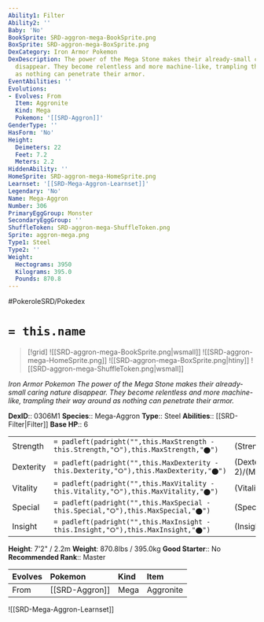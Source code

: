 ```yaml
---
Ability1: Filter
Ability2: ''
Baby: 'No'
BookSprite: SRD-aggron-mega-BookSprite.png
BoxSprite: SRD-aggron-mega-BoxSprite.png
DexCategory: Iron Armor Pokemon
DexDescription: The power of the Mega Stone makes their already-small caring nature
  disappear. They become relentless and more machine-like, trampling their way around
  as nothing can penetrate their armor.
EventAbilities: ''
Evolutions:
- Evolves: From
  Item: Aggronite
  Kind: Mega
  Pokemon: '[[SRD-Aggron]]'
GenderType: ''
HasForm: 'No'
Height:
  Deimeters: 22
  Feet: 7.2
  Meters: 2.2
HiddenAbility: ''
HomeSprite: SRD-aggron-mega-HomeSprite.png
Learnset: '[[SRD-Mega-Aggron-Learnset]]'
Legendary: 'No'
Name: Mega-Aggron
Number: 306
PrimaryEggGroup: Monster
SecondaryEggGroup: ''
ShuffleToken: SRD-aggron-mega-ShuffleToken.png
Sprite: aggron-mega.png
Type1: Steel
Type2: ''
Weight:
  Hectograms: 3950
  Kilograms: 395.0
  Pounds: 870.8
---
```


#PokeroleSRD/Pokedex

# `= this.name`

> [!grid]
> ![[SRD-aggron-mega-BookSprite.png|wsmall]]
> ![[SRD-aggron-mega-HomeSprite.png]]
> ![[SRD-aggron-mega-BoxSprite.png|htiny]]
> ![[SRD-aggron-mega-ShuffleToken.png|wsmall]]


*Iron Armor Pokemon*
*The power of the Mega Stone makes their already-small caring nature disappear. They become relentless and more machine-like, trampling their way around as nothing can penetrate their armor.*

**DexID**:: 0306M1
**Species**:: Mega-Aggron
**Type**:: Steel
**Abilities**:: [[SRD-Filter|Filter]]
**Base HP**:: 6

|           |                                                                                        |                                          |
| --------- | -------------------------------------------------------------------------------------- | ---------------------------------------- |
| Strength  | `= padleft(padright("",this.MaxStrength - this.Strength,"⭘"),this.MaxStrength,"⬤")`    | (Strength::3)/(MaxStrength::7)   |
| Dexterity | `= padleft(padright("",this.MaxDexterity - this.Dexterity,"⭘"),this.MaxDexterity,"⬤")` | (Dexterity:: 2)/(MaxDexterity::4) |
| Vitality  | `= padleft(padright("",this.MaxVitality - this.Vitality,"⭘"),this.MaxVitality,"⬤")`    | (Vitality::5)/(MaxVitality::11)   |
| Special   | `= padleft(padright("",this.MaxSpecial - this.Special,"⭘"),this.MaxSpecial,"⬤")`       | (Special::2)/(MaxSpecial::4)     |
| Insight   | `= padleft(padright("",this.MaxInsight - this.Insight,"⭘"),this.MaxInsight,"⬤")`       | (Insight::2)/(MaxInsight::5)     |

**Height**: 7'2" / 2.2m
**Weight**: 870.8lbs / 395.0kg
**Good Starter**:: No
**Recommended Rank**:: Master

| Evolves   | Pokemon        | Kind   | Item      |
|:----------|:---------------|:-------|:----------|
| From      | [[SRD-Aggron]] | Mega   | Aggronite |

![[SRD-Mega-Aggron-Learnset]]
